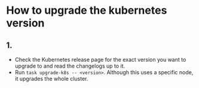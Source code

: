 # How to upgrade the kubernetes version

## 1. 

- Check the Kubernetes release page for the exact version you want to upgrade to and read the changelogs up to it.
- Run `task upgrade-k8s -- <version>`. Although this uses a specific node, it upgrades the whole cluster.
